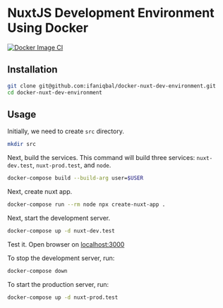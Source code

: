 # NuxtJS Development Environment Using Docker

[![Docker Image CI](https://github.com/ifaniqbal/docker-nuxt-dev-environment/actions/workflows/docker-image.yml/badge.svg)](https://github.com/ifaniqbal/docker-nuxt-dev-environment/actions/workflows/docker-image.yml)

## Installation

```sh
git clone git@github.com:ifaniqbal/docker-nuxt-dev-environment.git
cd docker-nuxt-dev-environment
```

## Usage

Initially, we need to create `src` directory.

```sh
mkdir src
```

Next, build the services. This command will build three services: `nuxt-dev.test`, `nuxt-prod.test`,
and `node`.

```sh
docker-compose build --build-arg user=$USER
```

Next, create nuxt app.

```sh
docker-compose run --rm node npx create-nuxt-app .
```

Next, start the development server.

```sh
docker-compose up -d nuxt-dev.test
```

Test it. Open browser on [localhost:3000](http://localhost:3000)

To stop the development server, run:

```sh
docker-compose down
```

To start the production server, run:

```sh
docker-compose up -d nuxt-prod.test
```
